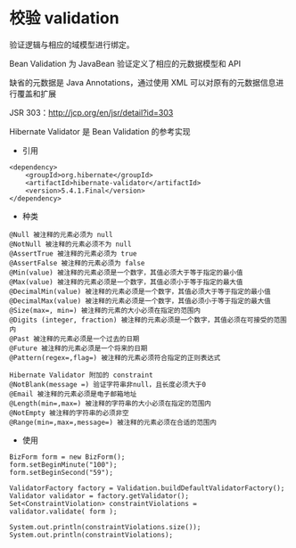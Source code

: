 # 校验 validation

验证逻辑与相应的域模型进行绑定。

Bean Validation 为 JavaBean 验证定义了相应的元数据模型和 API

缺省的元数据是 Java Annotations，通过使用 XML 可以对原有的元数据信息进行覆盖和扩展



JSR 303：http://jcp.org/en/jsr/detail?id=303

Hibernate Validator 是 Bean Validation 的参考实现


- 引用
```
<dependency>    
    <groupId>org.hibernate</groupId>
    <artifactId>hibernate-validator</artifactId>
    <version>5.4.1.Final</version>
</dependency>
```

- 种类
```
@Null 被注释的元素必须为 null
@NotNull 被注释的元素必须不为 null
@AssertTrue 被注释的元素必须为 true
@AssertFalse 被注释的元素必须为 false
@Min(value) 被注释的元素必须是一个数字，其值必须大于等于指定的最小值
@Max(value) 被注释的元素必须是一个数字，其值必须小于等于指定的最大值
@DecimalMin(value) 被注释的元素必须是一个数字，其值必须大于等于指定的最小值
@DecimalMax(value) 被注释的元素必须是一个数字，其值必须小于等于指定的最大值
@Size(max=, min=) 被注释的元素的大小必须在指定的范围内
@Digits (integer, fraction) 被注释的元素必须是一个数字，其值必须在可接受的范围内
@Past 被注释的元素必须是一个过去的日期
@Future 被注释的元素必须是一个将来的日期
@Pattern(regex=,flag=) 被注释的元素必须符合指定的正则表达式

Hibernate Validator 附加的 constraint
@NotBlank(message =) 验证字符串非null，且长度必须大于0
@Email 被注释的元素必须是电子邮箱地址
@Length(min=,max=) 被注释的字符串的大小必须在指定的范围内
@NotEmpty 被注释的字符串的必须非空
@Range(min=,max=,message=) 被注释的元素必须在合适的范围内
```

- 使用
```
BizForm form = new BizForm();
form.setBeginMinute("100");
form.setBeginSecond("59");

ValidatorFactory factory = Validation.buildDefaultValidatorFactory();
Validator validator = factory.getValidator();
Set<ConstraintViolation> constraintViolations =
validator.validate( form );

System.out.println(constraintViolations.size());
System.out.println(constraintViolations);
```

